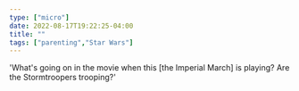 ```yaml
---
type: ["micro"]
date: 2022-08-17T19:22:25-04:00
title: ""
tags: ["parenting","Star Wars"]
---
```

'What's going on in the movie when this [the Imperial March] is playing? Are the Stormtroopers trooping?'
